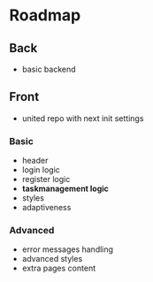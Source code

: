 # Roadmap

## Back
- basic backend

## Front
- united repo with next init settings
### Basic
- header
- login logic
- register logic
- **taskmanagement logic**
- styles
- adaptiveness
### Advanced
- error messages handling
- advanced styles
- extra pages content
